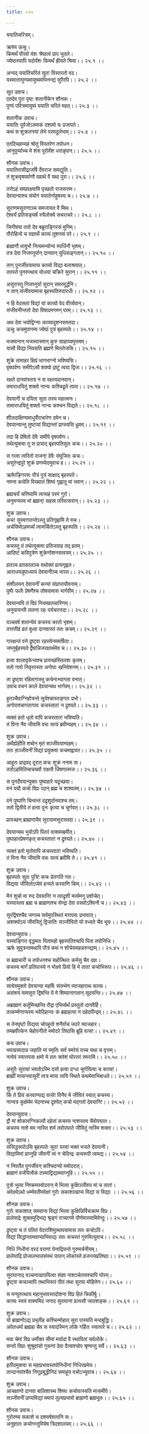 ```yaml
---
title: ०२५

---
```

ययातिचरित्रम्।  
  
ऋषय ऊचुः।  
किमर्थं पौरवो वंशः श्रेष्ठत्वं प्राप भूतले।  
ज्येष्ठस्यापि यदोर्वंशः किमर्थं ह्रीयते श्रिया।। २५.१ ।।  
  
अन्यद् ययातिचरितं सूत! विस्तरतो वद।  
यस्मात्तत्पुण्यमायुष्यमभिनन्द्यं सुरैरपि।। २५.२ ।।  
  
सूत उवाच।  
एतदेव पुरा पृष्टः शतानीकेन शौनकः।  
पुण्यं पवित्रमायुष्यं ययाति चरितं महत्।। २५.३ ।।  
  
शतानीक उवाच।  
ययातिः पूर्वजोऽस्माकं दशामो यः प्रजापते।  
कथं स शुक्रतनयां लेभे परमदुर्लभाम्।। २५.४ ।।  
  
एतदिच्छाम्यहं श्रोतुं विस्तरेण तपोधन।  
आनुपूर्व्याच्च मे शंस पूरोर्वंश धरान्नृपान्।। २५.५ ।।  
  
शौनक उवाच।  
ययातिरासीद्राजर्षि र्देवराज समद्युतिः।  
तं शुक्रवृषपर्वाणौ वव्राथे वै यथा पुरा।। २५.६ ।।  
  
तत्तेऽहं सम्प्रवक्ष्यामि पृच्छतो राजसत्तम।  
देवयान्याश्च संयोगं ययातेर्नाहुषस्य च।। २५.७ ।।  
  
सुराणमसुराणाञ्च समजायत वै मिथः।  
ऐश्वर्यं प्रतिसङ्घर्षं स्त्रैलोक्ये सचराचरे।। २५.८ ।।  
  
जिगीषया ततो देव बब्रुराङ्गिरसं मुनिम्।  
पौरोहित्ये च यज्ञार्थे काव्यं तूशनसं परे।। २५.९ ।।  
  
ब्राह्मणौ तावुभौ नित्यमन्योन्यं स्पर्धिनौ भृशम्।  
तत्र देवा निजघ्नुर्यान् दानवान् युधिसङ्गतान्।। २५.१० ।।  
  
तान् पुनर्जीवयामास काव्यो विद्या बलाश्रयात्।  
ततस्ते पुनरुत्थाय योधयां चक्रिरे सुरान्।। २५.११ ।।  
  
असुरास्तु निजघ्नुर्या सुरान् समरमूर्द्धनि।  
न तान्‌ संजीवयामास बृहस्पतिरुदारधीः।। २५.१२ ।।  
  
न हि वेदसतां विद्यां यां काव्यो वेद वीर्य्यवान्।  
संजीवनीन्ततो देवा विषादमगमन् परम्।। २५.१३ ।।  
  
अथ देवा भयोद्विग्नाः काव्यादुशनसस्तदा।  
ऊचुः कचमुपागम्य ज्येष्ठं पुत्रं बृहस्पतेः।। २५.१४ ।।  
  
भजमानान् भजस्वास्मान् कुरु साहाय्यमुत्तमम्।  
यासौ विद्या निवसति ब्रह्मणे मिततेजसि।। २५.१५ ।।  
  
शुक्रे तामाहर क्षिप्रं भागभाग्नो भविष्यसि।  
वृषपर्वणः समीपेऽसौ शक्यो द्रष्टुं त्वया द्विजः।। २५.१६ ।।  
  
रक्षते दानवांस्तत्र न स रक्षत्यदानवान्।  
तमाराधयितुं शक्तो नान्यः कश्चिद्रृते त्वया।। २५.१७ ।।  
  
देवयानी च दयिता सुता तस्य महात्मनः।  
तामाराधयितुं शक्तो नान्यः कश्चन विद्यते।। २५.१८ ।।  
  
  
शीलदाक्षिण्यमाधुर्यैराचारेण दमेन च।  
देवयान्यान्तु तुष्टायां विद्यान्तां प्राप्स्यसि ध्रुवम्।। २५.१९ ।।  
  
तदा हि प्रेषितो देवैः समीपे वृषपर्वणः।  
तथेत्युक्त्वा तु स प्रायाद्‌ बृहस्पतिसुतः कचः।। २५.२० ।।  
  
स गत्वा त्वरितो राजन्! देवैः संपूजितः कचः।  
असुरेन्द्रपुरे शुक्रं प्रणम्येदमुवाच ह।। २५.२१ ।।  
  
ऋषेरङ्गिरसः पौत्रं पुत्रं साक्षाद्‌ बृहस्पते।  
नाम्ना कचेति विख्यातं शिष्यं गृह्णातु मां भवान्।। २५.२२ ।।  
  
ब्रह्मचर्यं चरिष्यामि त्वय्यहं परमं गुरो।  
अनुमन्यस्व मां ब्रह्मन्! सहस्र परिवत्सरान्।। २५.२३ ।।  
  
शुक्र उवाच।  
कच! सुस्वागतन्तेऽस्तु प्रतिगृह्णामि ते वचः।  
अर्चयिष्येऽहमर्च्यं त्वामर्चितोऽस्तु बृहस्पतिः।। २५.२४ ।।  
  
शौनक उवाच।  
कचस्तु तं तथेत्युक्त्वा प्रतिजग्राह तद्‌ व्रतम्।  
आदिष्टं कविपुत्रेण शुक्रेणोशनसावयम्।। २५.२५ ।।  
  
व्रतञ्च व्रतकालञ्च यथोक्तं प्रत्यगृह्णत।  
आराधयन्नुपाध्यायं देवयानीञ्च भारत।। २५.२६ ।।  
  
संशीलयन् देवायनीं कन्यां संप्राप्तयौवनाम्।  
पुष्पैः फलैः प्रेषणैश्च तोषयामास भार्गवीम्।। २५.२७ ।।  
  
देवयान्यपि तं विप्रं नियमव्रतचारिणम्।  
अनुयायन्ती ललना रहः पर्यचरत्तदा।। २५.२८ ।।  
  
पञ्चवर्ष शतान्येवं कचस्य चरतो भृशम्।  
तत्तत्तीव्रं व्रतं बुध्वा दानवास्तं ततः कचम्।। २५.२९ ।।  
  
गारक्षन्तं वने द्रृष्ट्वा रहस्येनममर्षिताः।  
जघ्नुर्बृहस्पते र्द्वेषान्निजरक्षार्थमेव च।। २५.३० ।।  
  
हत्वा शालावृकेभ्यश्च प्रायच्छंस्तिलशः कृतम्।  
ततो गावो निवृत्तास्ता अगोपाः खनिवेशनम्।। २५.३१ ।।  
  
ता द्रृष्ट्वा रहितागास्तु कचेनाभ्यागता वनात्।  
उवाच वचनं काले देवयान्यथ भार्गवम्।। २५.३२ ।।  
  
हुतञ्चैवाग्निहोत्रन्ते सूर्यश्चास्तङ्गतः प्रभो।  
अगोपाश्चागतागावः कचस्तात! न द्रृश्यते।। २५.३३ ।।  
  
व्यक्तं हतो धृतो वापि कचस्तात! भविष्यति।  
तं विना नैव जीवामि वचः सत्यं ब्रवीम्यहम्।। २५.३४ ।।  
  
शुक्र उवाच।  
अथैह्येहीति शब्देन मृतं सञ्जीवयाम्यहम्।  
ततः स़ञ्जीवनीं विद्यां प्रयुक्त्वा कचमाह्वयत।। २५.३५ ।।  
  
आहूतः प्राद्रवद् दूरात् कचः शुक्रं ननाम सः।  
ततोऽहमितिचाचख्यौ राक्षसै र्धिषणात्मजः।। २५.३६ ।।  
  
स पुनर्देवयान्युक्तः पुष्पाहारे यद्रृच्छया।  
वनं ययौ कचो विप्रः पठन्‌ ब्रह्म च शाश्वतम्।। २५.३७ ।।  
  
वने पुष्पाणि चिन्वन्तं दद्रृशुर्दानवाश्च तम्।  
ततो द्वितीये तं हत्वा पुनः कृत्वा च चूर्णवत्।। २५.३८ ।।  
  
प्रायच्छन् ब्राह्मणायैव सुरायामसुरास्तदा।। २५.३९ ।।  
  
देवयान्यथ भुयोऽपि पितरं वाक्यमब्रवीत्।  
पुष्पाहारप्रेषणकृत् कचस्तात! न द्रृश्यते।। २५.४० ।।  
  
व्यक्तं हतो मृतोवापि कचस्तात! भविष्यति।  
तं विना नैव जीवामि वचः सत्यं ब्रवीमि ते।। २५.४१ ।।  
  
शुक्र उवाच।  
बृहस्पतेः सुतः पुत्रि! कचः प्रेतगतिं गतः।  
विद्यया जीवितोऽप्येवं हन्यते करवाणि किम्।। २५.४२ ।।  
  
मैनं शुचो मा रुद देवयानि! न त्वाद्रृशी मर्त्यमनु प्रशोचेत्।  
यस्यास्तव ब्रह्म च ब्राह्मणाश्च सेन्द्रा देवा वसवोऽश्विनौ च।। २५.४३ ।।  
  
सुरद्विषश्चैव जगच्च सर्वमुपस्थितं मत्तपसः प्रभावात्।  
अशक्योऽयं जीवयितुं द्विजातिः सञ्जीवितो यो वध्यते चैव भूयः।। २५.४४ ।।  
  
देवयान्युवाच।  
यस्याङ्गिरा वृद्धमतः पितामहो बृहस्पतिश्चापि पिता तपोनिधिः।  
ऋषेः सुपुत्रन्तमथापि पौत्रं कथं न शोचेयमहन्नरुन्द्याम्।। २५.४५ ।।  
  
स ब्रह्मचारी च तपोधनश्च सहोत्थितः कर्मसु चैव दक्षः।  
कचस्य मार्गं प्रतिपत्स्ये न भोक्ष्ये प्रियो हि मे तात! कचोभिरूपः।। २५.४६ ।।  
  
शौनक उवाच।  
सत्वेवमुक्तो देवयान्या महर्षिः संरम्भेण व्याजहाराथ काव्यः।  
असंशयं मामसुरा द्विषन्ति ये मे शिष्यानागतान् सूदयन्ति।। २५.४७ ।।  
  
अब्राह्मणं कर्तुमिच्छन्ति रौद्रा एभिर्व्यर्थं प्रस्तुतो दानवैर्हि।  
तत्कर्म्मणाप्यस्य भवेदिहान्तः कं ब्रह्महत्या न दहेदपीन्द्रम्।। २५.४८ ।।  
  
स तेनपृष्टो विद्यया चोपहूतो शनैर्वाचं जठरे व्याजहार।  
तमब्रवीत्केन चेहोपनीतो ममोदरे तिष्ठसि ब्रूहि वत्स!।। २५.४९ ।।  
  
कच उवाच।  
भवत्प्रसादान्न जहाति मां स्मृतिः सर्वं स्मरेयं यच्च यथा च वृत्तम्।  
नत्वेवं स्यात्तपसः क्षमो मे ततः क्लेशं घोरतरं स्मरामि।। २५.५० ।।  
  
असुरैः सुरायां भवतोऽस्मि दत्तो हत्वा दग्धा चूर्णयित्वा च काव्य!।  
ब्राह्मीं मायान्त्वासुरीं त्वत्र माया त्वयि स्थिते कथमेवाभिबाधते।। २५.५१ ।।  
  
शुक्र उवाच।  
किं ते प्रियं करवाण्यद्य वत्से! विनैव मे जीवितं स्यात् कचस्य।  
नान्यत्र कुक्षेर्मम भेदनाच्च द्रृश्येत् कचो मद्गतो देवयानि!।। २५.५२ ।।  
  
देवयान्युवाच।  
द्वौ मां शोकावग्निकल्पौ दहेतां कचस्य नाशस्तव चैवोपघातः।  
कचस्य नाशे मम नास्ति शर्म तवोपघाते जीवितुं नास्मि शक्ता।। २५.५३ ।।  
  
शुक्र उवाच।  
संसिद्धरूपोऽसि बृहस्पतेः सुत! यत्त्वां भक्तं भजते देवयानी।  
विद्यामिमां प्राप्नुहि जीवनीं त्वं न चेदिन्द्रः कचरूपी त्वमद्य।। २५.५४ ।।  
  
न निवर्तेत पुनर्जीवन् कश्चिदन्यो ममोदरात्।  
ब्राह्मणं वर्जयित्वैकं तस्माद्विद्यामवाप्नुहि।। २५.५५ ।।  
  
पुत्रो भूत्वा निष्क्रमस्वोदरान् मे भित्वा कुक्षिञ्जीवय मां च तात!।  
अवेक्ष्येऽथो धर्म्मवतीमवेक्षां गुरोः सकाशात्प्राप्य विद्यां स विद्याः ।। २५.५६ ।।  
  
शौनक उवाच।  
गुरोः सकाशात् समवाप्य विद्यां भित्वा कुक्षिन्निर्विचक्राम विप्रः।  
प्रालेयाद्रेः शुक्लमुद्भिद्य श्रृङ्गं रात्र्यागमे पौर्णमास्यामिवेन्दुः।। २५.५७ ।।  
  
द्रृष्ट्वा च तं पतितं वेदराशिमुत्थापयामास ततः कचोऽपि।  
विद्यां सिद्धांन्तामवाप्याभिवाद्यः ततः कचस्तं गुरुमित्युवाच।। २५.५८ ।।  
  
निधिं निधीनां वरदं वराणां येनाद्रियन्ते गुरुमर्चनीयम्।  
प्रालेयाद्रि प्रोज्वलभालसंस्थं पापान् लोकांस्ते व्रजन्त्यप्रतिष्ठाः।। २५.५९ ।।  
  
शौनक उवाच।  
सुरापानाद्‌ वञ्चनात्प्रापयित्वा संज्ञा नाशञ्चेतसश्चापि घोरम्।  
द्रृष्ट्वा कचञ्चापि तथाभिरूपं पीतं तथा सुरया मोहितेन।। २५.६० ।।  
  
स मन्युरुत्थाय महानुभावस्तदोशना विप्र हितं चिकीर्षुः।  
काव्यः स्वयं वाक्यमिदं जगाद सुरापानां प्रत्यसौ जातशङ्कः।। २५.६१ ।।  
  
शुक्र उवाच।  
यो ब्राह्मणोऽद्य प्रभृतीह कश्चिन्मोहात् सुरा पास्यति मन्दबुद्धिः।  
अपेतधर्मा ब्रह्महा चैव स स्यादस्मिन् लोके गर्हितः स्यात्परे च।। २५.६२ ।।  
  
मया चेमां विप्र धर्मोक्त सीमां मर्यादां वै स्थापितां सर्वलोके।  
सन्तो विप्राः शुश्रुवांसो गुरूणां देवा दैत्याश्चोप श्रृण्वन्तु सर्वे।। २५.६३ ।।  
  
शौनक उवाच।  
इतीदमुक्त्वा स महाप्रभावस्तपोनिधीनां निधिरप्रमेयः।  
तान्दानवांश्चैव निगूढ़बुद्धीनिदं समाहूय वचोऽभ्युवाच।। २५.६४ ।।  
  
शुक्र उवाच।  
आचक्षाणो दानवा बालिशास्थ शिष्यः कचोवत्स्यति मत्समीपे।  
सञ्जीवनीं प्राप्यविद्यां ममायं तुल्यप्रभावो ब्राह्मणो ब्रह्मभूतः।। २५.६५ ।।  
  
शौनक उवाच।  
गुरोरुष्य सकाशे च दशवर्षशतानि सः।  
अनुज्ञातः कचोगन्तुमियेष त्रिदशालयम्।। २५.६६ ।।